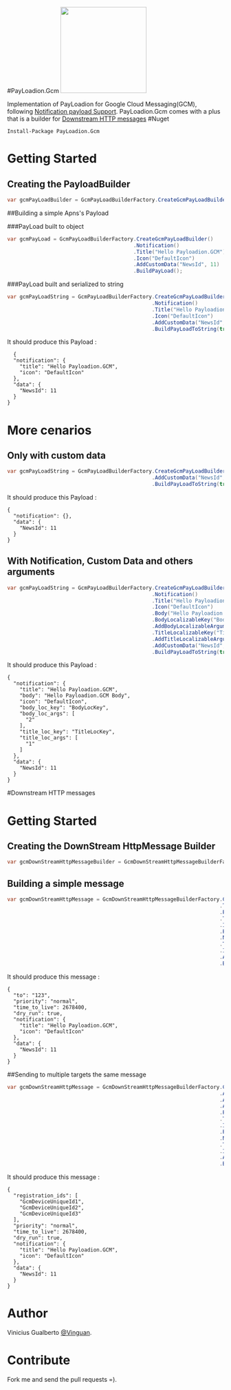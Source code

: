 
#PayLoadion.Gcm 
<img src="https://raw.githubusercontent.com/vinguan/payloadion/master/Project%20Icons/PayLoadion.Gcm/payloadion_google.png" width="200">

Implementation of PayLoadion for Google Cloud Messaging(GCM), following [Notification payload Support](https://developers.google.com/cloud-messaging/http-server-ref#table2). PayLoadion.Gcm comes with a plus that is a 
builder for [Downstream HTTP messages](https://developers.google.com/cloud-messaging/http-server-ref#table1)
#Nuget
```
Install-Package PayLoadion.Gcm
```
# Getting Started
## Creating the PayloadBuilder
```csharp
var gcmPayLoadBuilder = GcmPayLoadBuilderFactory.CreateGcmPayLoadBuilder();
```
##Building a simple Apns's Payload

###PayLoad built to object
```csharp
var gcmPayLoad = GcmPayLoadBuilderFactory.CreateGcmPayLoadBuilder()
                                         .Notification()
                                         .Title("Hello Payloadion.GCM")
                                         .Icon("DefaultIcon")
                                         .AddCustomData("NewsId", 11)
                                         .BuildPayLoad();
```
###PayLoad built and serialized to string
```csharp
var gcmPayLoadString = GcmPayLoadBuilderFactory.CreateGcmPayLoadBuilder()
                                               .Notification()
                                               .Title("Hello Payloadion.GCM")
                                               .Icon("DefaultIcon")
                                               .AddCustomData("NewsId", 11)
                                               .BuildPayLoadToString(true);
```
It should produce this Payload : 
```
  {
  "notification": {
    "title": "Hello Payloadion.GCM",
    "icon": "DefaultIcon"
  },
  "data": {
    "NewsId": 11
  }
}
```

# More cenarios
## Only with custom data 
```csharp
var gcmPayLoadString = GcmPayLoadBuilderFactory.CreateGcmPayLoadBuilder()
                                               .AddCustomData("NewsId", 11)
                                               .BuildPayLoadToString(true);

```
It should produce this Payload : 
```
{
  "notification": {},
  "data": {
    "NewsId": 11
  }
}
```
## With Notification, Custom Data and others arguments
```csharp
var gcmPayLoadString = GcmPayLoadBuilderFactory.CreateGcmPayLoadBuilder()
                                               .Notification()
                                               .Title("Hello Payloadion.GCM")
                                               .Icon("DefaultIcon")
                                               .Body("Hello Payloadion.GCM Body")
                                               .BodyLocalizableKey("BodyLocKey")
                                               .AddBodyLocalizableArgument("2")
                                               .TitleLocalizableKey("TitleLocKey")
                                               .AddTitleLocalizableArgument("1")
                                               .AddCustomData("NewsId", 11)
                                               .BuildPayLoadToString(true);
```
It should produce this Payload : 
```
{
  "notification": {
    "title": "Hello Payloadion.GCM",
    "body": "Hello Payloadion.GCM Body",
    "icon": "DefaultIcon",
    "body_loc_key": "BodyLocKey",
    "body_loc_args": [
      "2"
    ],
    "title_loc_key": "TitleLocKey",
    "title_loc_args": [
      "1"
    ]
  },
  "data": {
    "NewsId": 11
  }
}
```

#Downstream HTTP messages
# Getting Started
## Creating the DownStream HttpMessage Builder
```csharp
var gcmDownStreamHttpMessageBuilder = GcmDownStreamHttpMessageBuilderFactory.CreateGcmDownStreamHttpMessageBuilder();
```
## Building a simple message
```csharp
var gcmDownStreamHttpMessage = GcmDownStreamHttpMessageBuilderFactory.CreateGcmDownStreamHttpMessageBuilder()
                                                                     .ToDevice("123")
                                                                     .Priority(GcmPriorityEnum.Normal)
                                                                     .TimeToLiveUntil(DateTimeOffset.Now.AddMonths(1))
                                                                     .IsDryRun(true)
                                                                     .PayLoad()
                                                                     .Notification()
                                                                     .Title("Hello Payloadion.GCM")
                                                                     .Icon("DefaultIcon")
                                                                     .AddCustomData("NewsId", 11)
                                                                     .BuildGcmDownStreamHttpMessageToJson(true);
```
It should produce this message :
```
{
  "to": "123",
  "priority": "normal",
  "time_to_live": 2678400,
  "dry_run": true,
  "notification": {
    "title": "Hello Payloadion.GCM",
    "icon": "DefaultIcon"
  },
  "data": {
    "NewsId": 11
  }
}
```

##Sending to multiple targets the same message
```csharp
var gcmDownStreamHttpMessage = GcmDownStreamHttpMessageBuilderFactory.CreateGcmDownStreamHttpMessageBuilder()
                                                                     .AddDeviceId("GcmDeviceUniqueId1")
                                                                     .AddDeviceId("GcmDeviceUniqueId2")
                                                                     .AddDeviceId("GcmDeviceUniqueId3")
                                                                     .Priority(GcmPriorityEnum.Normal)
                                                                     .TimeToLiveUntil(DateTimeOffset.Now.AddMonths(1))
                                                                     .IsDryRun(true)
                                                                     .PayLoad()
                                                                     .Notification()
                                                                     .Title("Hello Payloadion.GCM")
                                                                     .Icon("DefaultIcon")
                                                                     .AddCustomData("NewsId", 11)
                                                                     .BuildGcmDownStreamHttpMessageToJson(true);
 ```
It should produce this message :
```
{
  "registration_ids": [
    "GcmDeviceUniqueId1",
    "GcmDeviceUniqueId2",
    "GcmDeviceUniqueId3"
  ],
  "priority": "normal",
  "time_to_live": 2678400,
  "dry_run": true,
  "notification": {
    "title": "Hello Payloadion.GCM",
    "icon": "DefaultIcon"
  },
  "data": {
    "NewsId": 11
  }
}
```

# Author
Vinicius Gualberto [@Vinguan](http://twitter.com/vinguan).

# Contribute
Fork me and send the pull requests =).
